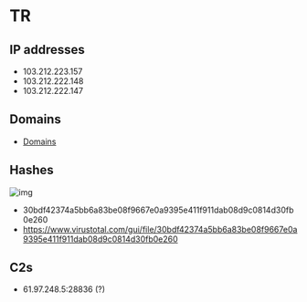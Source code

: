 # TR

## IP addresses

- 103.212.223.157
- 103.212.222.148
- 103.212.222.147

## Domains

- [Domains](./domains.txt)

## Hashes

![img](https://www.apklab.io/apkicon.png?iconid=c8d2cb1a9cd7a8e70cbdea906ce07717d9e8130e)

- 30bdf42374a5bb6a83be08f9667e0a9395e411f911dab08d9c0814d30fb0e260
- https://www.virustotal.com/gui/file/30bdf42374a5bb6a83be08f9667e0a9395e411f911dab08d9c0814d30fb0e260

## C2s

- 61.97.248.5:28836 (?)
